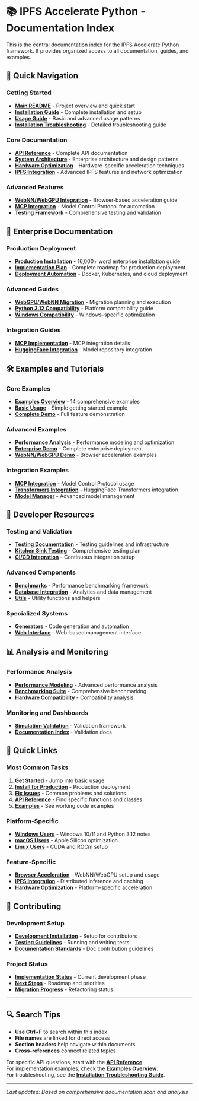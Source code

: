 # 📚 IPFS Accelerate Python - Documentation Index

This is the central documentation index for the IPFS Accelerate Python framework. It provides organized access to all documentation, guides, and examples.

## 🎯 **Quick Navigation**

### **Getting Started**
- **[Main README](../README.md)** - Project overview and quick start
- **[Installation Guide](INSTALLATION.md)** - Complete installation and setup
- **[Usage Guide](USAGE.md)** - Basic and advanced usage patterns
- **[Installation Troubleshooting](INSTALLATION_TROUBLESHOOTING_GUIDE.md)** - Detailed troubleshooting guide

### **Core Documentation**
- **[API Reference](API.md)** - Complete API documentation  
- **[System Architecture](ARCHITECTURE.md)** - Enterprise architecture and design patterns
- **[Hardware Optimization](HARDWARE.md)** - Hardware-specific acceleration techniques
- **[IPFS Integration](IPFS.md)** - Advanced IPFS features and network optimization

### **Advanced Features**
- **[WebNN/WebGPU Integration](WEBNN_WEBGPU_README.md)** - Browser-based acceleration guide
- **[MCP Integration](../mcp/README.md)** - Model Control Protocol for automation
- **[Testing Framework](TESTING.md)** - Comprehensive testing and validation

## 🏢 **Enterprise Documentation**

### **Production Deployment**
- **[Production Installation](INSTALLATION_TROUBLESHOOTING_GUIDE.md)** - 16,000+ word enterprise installation guide
- **[Implementation Plan](IMPLEMENTATION_PLAN.md)** - Complete roadmap for production deployment  
- **[Deployment Automation](../deployments/README.md)** - Docker, Kubernetes, and cloud deployment

### **Advanced Guides**
- **[WebGPU/WebNN Migration](WEBGPU_WEBNN_MIGRATION_PLAN.md)** - Migration planning and execution
- **[Python 3.12 Compatibility](PYTHON312_COMPATIBILITY_SUMMARY.md)** - Platform compatibility guide
- **[Windows Compatibility](WINDOWS_COMPATIBILITY.md)** - Windows-specific optimization

### **Integration Guides**
- **[MCP Implementation](IPFS_ACCELERATE_MCP_IMPLEMENTATION_SUMMARY.md)** - MCP integration details
- **[HuggingFace Integration](HUGGINGFACE_REPOSITORY_INTEGRATION.md)** - Model repository integration

## 🛠️ **Examples and Tutorials**

### **Core Examples**
- **[Examples Overview](../examples/README.md)** - 14 comprehensive examples
- **[Basic Usage](../examples/basic_usage.py)** - Simple getting started example
- **[Complete Demo](../examples/complete_implementation_demo.py)** - Full feature demonstration

### **Advanced Examples**
- **[Performance Analysis](../examples/performance_analysis.py)** - Performance modeling and optimization
- **[Enterprise Demo](../examples/ultimate_enterprise_demo.py)** - Complete enterprise deployment
- **[WebNN/WebGPU Demo](../examples/demo_webnn_webgpu.py)** - Browser acceleration examples

### **Integration Examples**
- **[MCP Integration](../examples/mcp_integration_example.py)** - Model Control Protocol usage
- **[Transformers Integration](../examples/transformers_example.py)** - HuggingFace Transformers integration
- **[Model Manager](../examples/model_manager_example.py)** - Advanced model management

## 🔧 **Developer Resources**

### **Testing and Validation**
- **[Testing Documentation](../test/README.md)** - Testing guidelines and infrastructure
- **[Kitchen Sink Testing](KITCHEN_SINK_TESTING_PLAN.md)** - Comprehensive testing plan
- **[CI/CD Integration](CI_CD_UPDATES_SUMMARY.md)** - Continuous integration setup

### **Advanced Components**
- **[Benchmarks](../benchmarks/README.md)** - Performance benchmarking framework
- **[Database Integration](../duckdb_api/README.md)** - Analytics and data management
- **[Utils](../utils/README.md)** - Utility functions and helpers

### **Specialized Systems**
- **[Generators](../generators/README.md)** - Code generation and automation
- **[Web Interface](../static/README.md)** - Web-based management interface

## 📊 **Analysis and Monitoring**

### **Performance Analysis**
- **[Performance Modeling](../test/enhanced_performance_modeling.py)** - Advanced performance analysis
- **[Benchmarking Suite](../test/advanced_benchmarking_suite.py)** - Comprehensive benchmarking
- **[Hardware Compatibility](../test/comprehensive_model_hardware_compatibility.py)** - Compatibility analysis

### **Monitoring and Dashboards**
- **[Simulation Validation](../test/duckdb_api/simulation_validation/README.md)** - Validation framework
- **[Documentation Index](../test/duckdb_api/simulation_validation/DOCUMENTATION_INDEX.md)** - Validation docs

## 🚀 **Quick Links**

### **Most Common Tasks**
1. **[Get Started](../README.md#quick-start)** - Jump into basic usage
2. **[Install for Production](INSTALLATION_TROUBLESHOOTING_GUIDE.md)** - Production deployment
3. **[Fix Issues](INSTALLATION_TROUBLESHOOTING_GUIDE.md#troubleshooting)** - Common problems and solutions
4. **[API Reference](API.md)** - Find specific functions and classes
5. **[Examples](../examples/README.md)** - See working code examples

### **Platform-Specific**
- **[Windows Users](../README.md#platform-specific-notes)** - Windows 10/11 and Python 3.12 notes
- **[macOS Users](HARDWARE.md#apple-metal-performance-shaders-mps)** - Apple Silicon optimization
- **[Linux Users](HARDWARE.md#cuda-acceleration)** - CUDA and ROCm setup

### **Feature-Specific**
- **[Browser Acceleration](WEBNN_WEBGPU_README.md)** - WebNN/WebGPU setup and usage  
- **[IPFS Integration](IPFS.md)** - Distributed inference and caching
- **[Hardware Optimization](HARDWARE.md)** - Platform-specific acceleration

## 📝 **Contributing**

### **Development Setup**
- **[Development Installation](INSTALLATION.md#development-installation)** - Setup for contributors
- **[Testing Guidelines](../test/README.md)** - Running and writing tests
- **[Documentation Standards](COMPREHENSIVE_DOCUMENTATION_UPDATE_SUMMARY.md)** - Doc contribution guidelines

### **Project Status**
- **[Implementation Status](IMPLEMENTATION_COMPLETION_SUMMARY.md)** - Current development phase
- **[Next Steps](../test/NEXT_STEPS.md)** - Roadmap and priorities
- **[Migration Progress](../test/refactoring_plan.md)** - Refactoring status

---

## 🔍 **Search Tips**

- **Use Ctrl+F** to search within this index
- **File names** are linked for direct access
- **Section headers** help navigate within documents
- **Cross-references** connect related topics

For specific API questions, start with the **[API Reference](API.md)**.  
For implementation examples, check the **[Examples Overview](../examples/README.md)**.  
For troubleshooting, see the **[Installation Troubleshooting Guide](INSTALLATION_TROUBLESHOOTING_GUIDE.md)**.

---

*Last updated: Based on comprehensive documentation scan and analysis*
